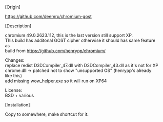 [Origin]

https://github.com/deemru/chromium-gost  


[Description]

chromium 49.0.2623.112, this is the last version still support XP.  
This build has additonal GOST cipher otherwise it should has same feature as  
build from https://github.com/henrypp/chromium/  

Changes:  
replace redist D3DCompiler_47.dll with D3DCompiler_43.dll as it's not for XP  
chrome.dll -> patched not to show "unsupported OS" (henrypp's already like this)  
add missing wow_helper.exe so it will run on XP64  

License:  
BSD + various  


[Installation]

Copy to somewhere, make shortcut for it.  
 
